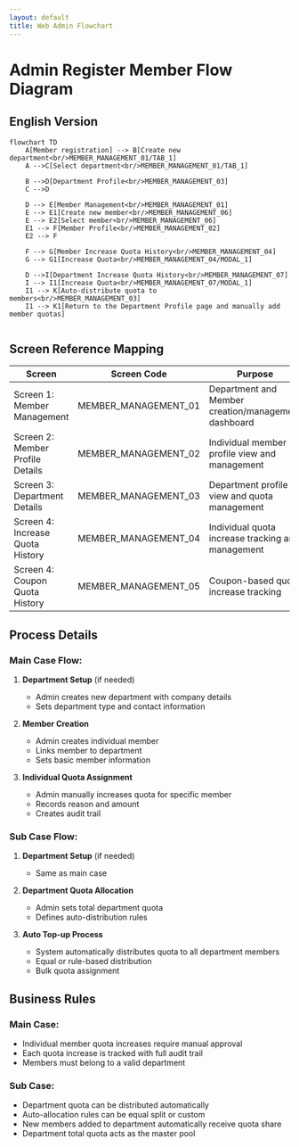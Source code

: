 ```yaml
---
layout: default
title: Web Admin Flowchart
---
```


# Admin Register Member Flow Diagram

## English Version
```mermaid
flowchart TD
    A[Member registration] --> B[Create new department<br/>MEMBER_MANAGEMENT_01/TAB_1]
    A -->C[Select department<br/>MEMBER_MANAGEMENT_01/TAB_1]

    B -->D[Department Profile<br/>MEMBER_MANAGEMENT_03]
    C -->D
    
    D --> E[Member Management<br/>MEMBER_MANAGEMENT_01]
    E --> E1[Create new member<br/>MEMBER_MANAGEMENT_06]
    E --> E2[Select member<br/>MEMBER_MANAGEMENT_06]
    E1 --> F[Member Profile<br/>MEMBER_MANAGEMENT_02]
    E2 --> F
    
    F --> G[Member Increase Quota History<br/>MEMBER_MANAGEMENT_04]
    G --> G1[Increase Quota<br/>MEMBER_MANAGEMENT_04/MODAL_1]
    
    D -->I[Department Increase Quota History<br/>MEMBER_MANAGEMENT_07]
    I --> I1[Increase Quota<br/>MEMBER_MANAGEMENT_07/MODAL_1]
    I1 --> K[Auto-distribute quota to members<br/>MEMBER_MANAGEMENT_03]
    I1 --> K1[Return to the Department Profile page and manually add member quotas]
    
```

## Screen Reference Mapping

| Screen | Screen Code | Purpose |
|--------|-------------|---------|
| Screen 1: Member Management | MEMBER_MANAGEMENT_01 | Department and Member creation/management dashboard |
| Screen 2: Member Profile Details | MEMBER_MANAGEMENT_02 | Individual member profile view and management |
| Screen 3: Department Details | MEMBER_MANAGEMENT_03 | Department profile view and quota management |
| Screen 4: Increase Quota History | MEMBER_MANAGEMENT_04 | Individual quota increase tracking and management |
| Screen 4: Coupon Quota History | MEMBER_MANAGEMENT_05 | Coupon-based quota increase tracking |

## Process Details

### Main Case Flow:
1. **Department Setup** (if needed)
   - Admin creates new department with company details
   - Sets department type and contact information

2. **Member Creation**
   - Admin creates individual member
   - Links member to department
   - Sets basic member information

3. **Individual Quota Assignment**
   - Admin manually increases quota for specific member
   - Records reason and amount
   - Creates audit trail

### Sub Case Flow:
1. **Department Setup** (if needed)
   - Same as main case

2. **Department Quota Allocation**
   - Admin sets total department quota
   - Defines auto-distribution rules

3. **Auto Top-up Process**
   - System automatically distributes quota to all department members
   - Equal or rule-based distribution
   - Bulk quota assignment

## Business Rules

### Main Case:
- Individual member quota increases require manual approval
- Each quota increase is tracked with full audit trail
- Members must belong to a valid department

### Sub Case:
- Department quota can be distributed automatically
- Auto-allocation rules can be equal split or custom
- New members added to department automatically receive quota share
- Department total quota acts as the master pool